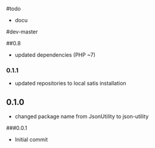 #todo

- docu

#dev-master

##0.8

 - updated dependencies (PHP ~7)

### 0.1.1

 - updated repositories to local satis installation

## 0.1.0

 - changed package name from JsonUtility to json-utility

###0.0.1

- Initial commit